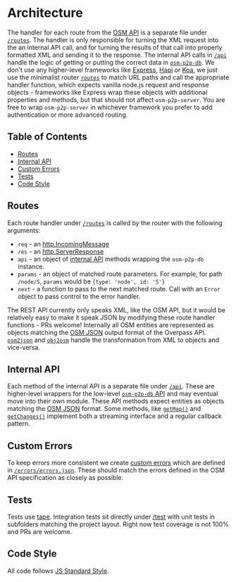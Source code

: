 # Architecture

The handler for each route from the [OSM API](http://wiki.openstreetmap.org/wiki/API_v0.6) is a separate file under [`/routes`](/routes). The handler is only responsible for turning the XML request into the an internal API call, and for turning the results of that call into properly formatted XML and sending it to the response. The internal API calls in [`/api`](/api) handle the logic of getting or putting the correct data in [`osm-p2p-db`](https://www.npmjs.com/package/osm-p2p-db). We don't use any higher-level frameworks like [Express](http://expressjs.com), [Hapi](http://hapijs.com) or [Koa](http://koajs.com), we just use the minimalist router [`routes`](https://www.npmjs.com/package/routes) to match URL paths and call the appropriate handler function, which expects vanilla node.js request and response objects - frameworks like Express wrap these objects with additional properties and methods, but that should not affect `osm-p2p-server`. You are free to wrap `osm-p2p-server` in whichever framework you prefer to add authentication or more advanced routing.

## Table of Contents

<!-- MarkdownTOC -->

- [Routes](#routes)
- [Internal API](#internal-api)
- [Custom Errors](#custom-errors)
- [Tests](#tests)
- [Code Style](#code-style)

<!-- /MarkdownTOC -->

## Routes

Each route handler under [`/routes`](/routes) is called by the router with the following arguments:

- `req` - an [http.IncomingMessage](https://nodejs.org/api/http.html#http_class_http_incomingmessage)
- `res` - an [http.ServerResponse](https://nodejs.org/api/http.html#http_class_http_serverresponse)
- `api` - an object of [internal API](#internal-api) methods wrapping the `osm-p2p-db` instance.
- `params` - an object of matched route parameters. For example, for path `/node/5`, `params` would be `{type: 'node', id: '5'}`
- `next` - a function to pass to the next matched route. Call with an `Error` object to pass control to the error handler.

The REST API currently only speaks XML, like the OSM API, but it would be relatively easy to make it speak JSON by modifying these route handler functions - PRs welcome! Internally all OSM entities are represented as objects matching the [OSM JSON](http://overpass-api.de/output_formats.html#json) output format of the Overpass API. [`osm2json`](https://github.com/digidem/osm2json) and [`obj2osm`](https://github.com/digidem/obj2osm) handle the transformation from XML to objects and vice-versa.

## Internal API

Each method of the internal API is a separate file under [`/api`](/api). These are higher-level wrappers for the low-level [`osm-p2p-db` API](https://github.com/digidem/osm-p2p-db#api) and may eventual move into their own module. These API methods expect entities as objects matching the [OSM JSON](http://overpass-api.de/output_formats.html#json) format. Some methods, like [`getMap()`](/api/get_map.js) and [`getChanges()`](/api/get_changes.js) implement both a streaming interface and a regular callback pattern.

## Custom Errors

To keep errors more consistent we create [custom errors](/errors/index.js) which are defined in [`/errors/errors.json`](/errors/errors.json). These should match the errors defined in the OSM API specification as closely as possible.

## Tests

Tests use [tape](https://github.com/substack/tape). Integration tests sit directly under [/test](/test) with unit tests in subfolders matching the project layout. Right now test coverage is not 100% and PRs are welcome.

## Code Style

All code follows [JS Standard Style](http://standardjs.com/).
